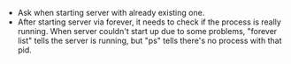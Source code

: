 * Ask when starting server with already existing one.
* After starting server via forever, it needs to check if the process is really running. When server couldn't start up due to some problems, "forever list" tells the server is running, but "ps" tells there's no process with that pid.